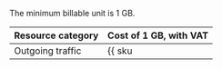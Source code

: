 The minimum billable unit is 1 GB.

| Resource category | Cost of 1 GB, with VAT |
| ------------------- | ----------------------- |
| Outgoing traffic | {{ sku|KZT|cdn.api.network.inet.egress|string }} |

